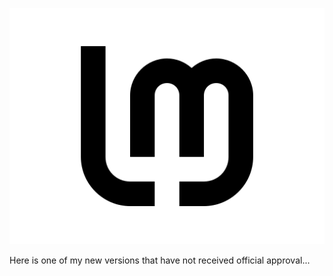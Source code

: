![preview image](Logo-Simple-Y-000.png)

Here is one of my new versions that have not received official approval...